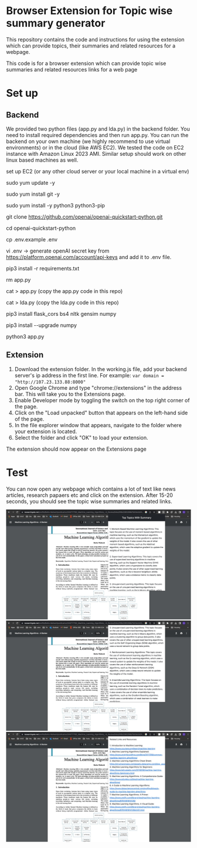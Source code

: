 # Browser Extension for Topic wise summary generator
This repository contains the code and instructions for using the extension which can provide topics, their summaries and related resources for a webpage.

This code is for a browser extension which can provide topic wise summaries and related resources links for a web page

# Set up

## Backend

We provided two python files (app.py and lda.py) in the backend folder. You need to install required dependencies and then run app.py. You can run the backend on your own machine (we highly recommend to use virtual environments) or in the cloud (like AWS EC2). We tested the code on EC2 instance with Amazon Linux 2023 AMI. Similar setup should work on other linux based machines as well.

set up EC2 (or any other cloud server or your local machine in a virtual env)

sudo yum update -y

sudo yum install git -y

sudo yum install -y python3 python3-pip

git clone https://github.com/openai/openai-quickstart-python.git

cd openai-quickstart-python

cp .env.example .env

vi .env -> generate openAI secret key from https://platform.openai.com/account/api-keys and add it to .env file.

pip3 install -r requirements.txt

rm app.py

cat > app.py (copy the app.py code in this repo)

cat > lda.py (copy the lda.py code in this repo)

pip3 install flask_cors bs4 nltk gensim numpy

pip3 install --upgrade numpy

python3 app.py

## Extension

1. Download the extension folder. In the working.js file, add your backend server's ip address in the first line. For example: ```var domain = "http://107.23.133.88:8000"```
2. Open Google Chrome and type "chrome://extensions" in the address bar. This will take you to the Extensions page.
3. Enable Developer mode by toggling the switch on the top right corner of the page.
4. Click on the "Load unpacked" button that appears on the left-hand side of the page.
5. In the file explorer window that appears, navigate to the folder where your extension is located.
6. Select the folder and click "OK" to load your extension.

The extension should now appear on the Extensions page

# Test
You can now open any webpage which contains a lot of text like news articles, research papaers etc and click on the extension. After 15-20 seconds, you should see the topic wise summaries and related links.

![Image 1](images/image1.jpeg)
![Image 2](images/image2.jpeg)
![Image 3](images/image3.jpeg)
